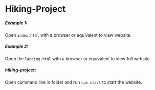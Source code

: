 # Hiking-Project

##### Example 1:
Open `index.html` with a browser or equivalent to view website.

##### Example 2:
Open the `landing.html` with a browser or equivalent to view full website.

##### hiking-project:
Open command line in folder and run `npm start` to start the website.
